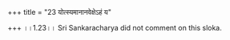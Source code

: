 +++
title = "23 योत्स्यमानानवेक्षेऽहं य"

+++
।।1.23।। Sri Sankaracharya did not comment on this sloka.  
  
